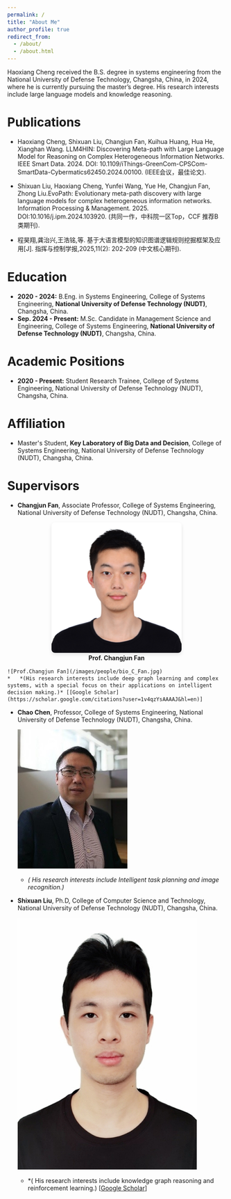 ```yaml
---
permalink: /
title: "About Me"
author_profile: true
redirect_from: 
  - /about/
  - /about.html
---
```

Haoxiang Cheng received the B.S. degree in systems engineering from the National University of Defense Technology, Changsha, China, in 2024, where he is currently pursuing the master’s degree. His research interests include large language models and knowledge reasoning.

<!-- Research Interests
======
*   **2020 - 2024:** B.Eng. in Systems Engineering, College of Systems Engineering, **National University of Defense Technology (NUDT)**, Changsha, China.
*   **Sep. 2024 - Present:** M.Sc. Candidate in Management Science and Engineering, College of Systems Engineering, **National University of Defense Technology (NUDT)**, Changsha, China. -->


Publications
======
* Haoxiang Cheng, Shixuan Liu, Changjun Fan, Kuihua Huang, Hua He, Xianghan Wang. LLM4HIN: Discovering Meta-path with Large Language Model for Reasoning on Complex Heterogeneous Information Networks. IEEE Smart Data. 2024. DOI: 10.1109/iThings-GreenCom-CPSCom-SmartData-Cybermatics62450.2024.00100. (IEEE会议，最佳论文).

* Shixuan Liu, Haoxiang Cheng, Yunfei Wang, Yue He, Changjun Fan, Zhong Liu.EvoPath: Evolutionary meta-path discovery with large language models for complex heterogeneous information networks. Information Processing & Management. 2025. DOI:10.1016/j.ipm.2024.103920. (共同一作，中科院一区Top，CCF 推荐B 类期刊).

* 程昊翔,龚治兴,王浩铭,等. 基于大语言模型的知识图谱逻辑规则挖掘框架及应用[J]. 指挥与控制学报,2025,11(2): 202-209 (中文核心期刊).


Education
======
*   **2020 - 2024:** B.Eng. in Systems Engineering, College of Systems Engineering, **National University of Defense Technology (NUDT)**, Changsha, China.
*   **Sep. 2024 - Present:** M.Sc. Candidate in Management Science and Engineering, College of Systems Engineering, **National University of Defense Technology (NUDT)**, Changsha, China.

Academic Positions
======
*   **2020 - Present:** Student Research Trainee, College of Systems Engineering, National University of Defense Technology (NUDT), Changsha, China.

Affiliation
======
*   Master's Student, **Key Laboratory of Big Data and Decision**, College of Systems Engineering, National University of Defense Technology (NUDT), Changsha, China.

Supervisors
======
*   **Changjun Fan**, Associate Professor, College of Systems Engineering, National University of Defense Technology (NUDT), Changsha, China.

<div align="center">
  <picture>
    <!-- 本地路径相对引用 -->
    <source srcset="/images/people/bio_C_Fan.jpg" media="(min-width: 800px)">
    <!-- 带安全参数的绝对URL -->
    <img src="https://github.com/Haoxiang-Cheng/Haoxiang-Cheng.github.io/blob/master/images/people/bio_C_Fan.jpg" 
         alt="Prof. Changjun Fan" 
         width="300"
         style="border-radius: 8px; box-shadow: 0 4px 8px rgba(0,0,0,0.1)">
  </picture>
  <br>
  <strong>Prof. Changjun Fan</strong>
</div>

    ![Prof.Changjun Fan](/images/people/bio_C_Fan.jpg)
    *   *(His research interests include deep graph learning and complex systems, with a special focus on their applications on intelligent decision making.)* [[Google Scholar](https://scholar.google.com/citations?user=1v4qzYsAAAAJ&hl=en)]

*   **Chao Chen**, Professor, College of Systems Engineering, National University of Defense Technology (NUDT), Changsha, China.
    
     ![Prof. Chao Chen](/images/people/chen_chao.jpg)
    *   *( His research interests include Intelligent task planning and image recognition.)*

*   **Shixuan Liu**,  Ph.D, College of Computer Science and Technology, National University of Defense Technology (NUDT), Changsha, China.

    ![Dr. Shixuan Liu](/images/people/bio_S_Liu.jpg)
    *   *( His research interests include knowledge graph reasoning and reinforcement learning.)  [[Google Scholar](https://scholar.google.com/citations?user=1v4qzYsAAAAJ&hl=en)]


<!-- A data-driven personal website
======
Like many other Jekyll-based GitHub Pages templates, Academic Pages makes you separate the website's content from its form. The content & metadata of your website are in structured Markdown files, while various other files constitute the theme, specifying how to transform that content & metadata into HTML pages. You keep these various Markdown (.md), YAML (.yml), HTML, and CSS files in a public GitHub repository. Each time you commit and push an update to the repository, the [GitHub pages](https://pages.github.com/) service creates static HTML pages based on these files, which are hosted on GitHub's servers free of charge.

Many of the features of dynamic content management systems (like Wordpress) can be achieved in this fashion, using a fraction of the computational resources and with far less vulnerability to hacking and DDoSing. You can also modify the theme to your heart's content without touching the content of your site. If you get to a point where you've broken something in Jekyll/HTML/CSS beyond repair, your Markdown files describing your talks, publications, etc. are safe. You can rollback the changes or even delete the repository and start over - just be sure to save the Markdown files! You can also write scripts that process the structured data on the site, such as [this one](https://github.com/academicpages/academicpages.github.io/blob/master/talkmap.ipynb) that analyzes metadata in pages about talks to display [a map of every location you've given a talk](https://academicpages.github.io/talkmap.html).

For those users that need more advanced functionality, the template also supports the following popular tools:
- [MathJax](https://www.mathjax.org/) for mathematical equations
- [Mermaid](https://mermaid.js.org/) for diagraming
- [Plotly](https://plotly.com/javascript/) for plotting

Getting started
======
1. Register a GitHub account if you don't have one and confirm your e-mail (required!)
1. Fork [this template](https://github.com/academicpages/academicpages.github.io) by clicking the "Use this template" button in the top right. 
1. Go to the repository's settings (rightmost item in the tabs that start with "Code", should be below "Unwatch"). Rename the repository "[your GitHub username].github.io", which will also be your website's URL.
1. Set site-wide configuration and create content & metadata (see below -- also see [this set of diffs](http://archive.is/3TPas) showing what files were changed to set up [an example site](https://getorg-testacct.github.io) for a user with the username "getorg-testacct")
1. Upload any files (like PDFs, .zip files, etc.) to the files/ directory. They will appear at https://[your GitHub username].github.io/files/example.pdf.  
1. Check status by going to the repository settings, in the "GitHub pages" section

Site-wide configuration
------
The main configuration file for the site is in the base directory in [_config.yml](https://github.com/academicpages/academicpages.github.io/blob/master/_config.yml), which defines the content in the sidebars and other site-wide features. You will need to replace the default variables with ones about yourself and your site's github repository. The configuration file for the top menu is in [_data/navigation.yml](https://github.com/academicpages/academicpages.github.io/blob/master/_data/navigation.yml). For example, if you don't have a portfolio or blog posts, you can remove those items from that navigation.yml file to remove them from the header. 

Create content & metadata
------
For site content, there is one Markdown file for each type of content, which are stored in directories like _publications, _talks, _posts, _teaching, or _pages. For example, each talk is a Markdown file in the [_talks directory](https://github.com/academicpages/academicpages.github.io/tree/master/_talks). At the top of each Markdown file is structured data in YAML about the talk, which the theme will parse to do lots of cool stuff. The same structured data about a talk is used to generate the list of talks on the [Talks page](https://academicpages.github.io/talks), each [individual page](https://academicpages.github.io/talks/2012-03-01-talk-1) for specific talks, the talks section for the [CV page](https://academicpages.github.io/cv), and the [map of places you've given a talk](https://academicpages.github.io/talkmap.html) (if you run this [python file](https://github.com/academicpages/academicpages.github.io/blob/master/talkmap.py) or [Jupyter notebook](https://github.com/academicpages/academicpages.github.io/blob/master/talkmap.ipynb), which creates the HTML for the map based on the contents of the _talks directory).

**Markdown generator**

The repository includes [a set of Jupyter notebooks](https://github.com/academicpages/academicpages.github.io/tree/master/markdown_generator
) that converts a CSV containing structured data about talks or presentations into individual Markdown files that will be properly formatted for the Academic Pages template. The sample CSVs in that directory are the ones I used to create my own personal website at stuartgeiger.com. My usual workflow is that I keep a spreadsheet of my publications and talks, then run the code in these notebooks to generate the Markdown files, then commit and push them to the GitHub repository.

How to edit your site's GitHub repository
------
Many people use a git client to create files on their local computer and then push them to GitHub's servers. If you are not familiar with git, you can directly edit these configuration and Markdown files directly in the github.com interface. Navigate to a file (like [this one](https://github.com/academicpages/academicpages.github.io/blob/master/_talks/2012-03-01-talk-1.md) and click the pencil icon in the top right of the content preview (to the right of the "Raw | Blame | History" buttons). You can delete a file by clicking the trashcan icon to the right of the pencil icon. You can also create new files or upload files by navigating to a directory and clicking the "Create new file" or "Upload files" buttons. 

Example: editing a Markdown file for a talk
![Editing a Markdown file for a talk](/images/editing-talk.png)

For more info
------
More info about configuring Academic Pages can be found in [the guide](https://academicpages.github.io/markdown/), the [growing wiki](https://github.com/academicpages/academicpages.github.io/wiki), and you can always [ask a question on GitHub](https://github.com/academicpages/academicpages.github.io/discussions). The [guides for the Minimal Mistakes theme](https://mmistakes.github.io/minimal-mistakes/docs/configuration/) (which this theme was forked from) might also be helpful. -->
